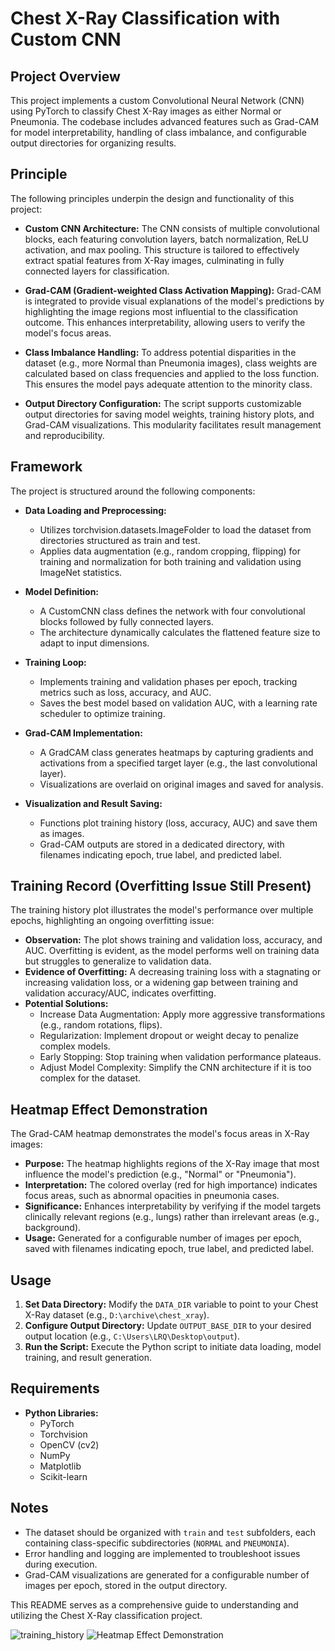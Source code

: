 # Chest X-Ray Classification with Custom CNN

## Project Overview

This project implements a custom Convolutional Neural Network (CNN) using PyTorch to classify Chest X-Ray images as either Normal or Pneumonia. The codebase includes advanced features such as Grad-CAM for model interpretability, handling of class imbalance, and configurable output directories for organizing results.

## Principle

The following principles underpin the design and functionality of this project:

- **Custom CNN Architecture:** The CNN consists of multiple convolutional blocks, each featuring convolution layers, batch normalization, ReLU activation, and max pooling. This structure is tailored to effectively extract spatial features from X-Ray images, culminating in fully connected layers for classification.

- **Grad-CAM (Gradient-weighted Class Activation Mapping):** Grad-CAM is integrated to provide visual explanations of the model's predictions by highlighting the image regions most influential to the classification outcome. This enhances interpretability, allowing users to verify the model's focus areas.

- **Class Imbalance Handling:** To address potential disparities in the dataset (e.g., more Normal than Pneumonia images), class weights are calculated based on class frequencies and applied to the loss function. This ensures the model pays adequate attention to the minority class.

- **Output Directory Configuration:** The script supports customizable output directories for saving model weights, training history plots, and Grad-CAM visualizations. This modularity facilitates result management and reproducibility.

## Framework

The project is structured around the following components:

- **Data Loading and Preprocessing:**
    * Utilizes torchvision.datasets.ImageFolder to load the dataset from directories structured as train and test.
    * Applies data augmentation (e.g., random cropping, flipping) for training and normalization for both training and validation using ImageNet statistics.

- **Model Definition:**
    * A CustomCNN class defines the network with four convolutional blocks followed by fully connected layers.
    * The architecture dynamically calculates the flattened feature size to adapt to input dimensions.

- **Training Loop:**
    * Implements training and validation phases per epoch, tracking metrics such as loss, accuracy, and AUC.
    * Saves the best model based on validation AUC, with a learning rate scheduler to optimize training.

- **Grad-CAM Implementation:**
    * A GradCAM class generates heatmaps by capturing gradients and activations from a specified target layer (e.g., the last convolutional layer).
    * Visualizations are overlaid on original images and saved for analysis.

- **Visualization and Result Saving:**
    * Functions plot training history (loss, accuracy, AUC) and save them as images.
    * Grad-CAM outputs are stored in a dedicated directory, with filenames indicating epoch, true label, and predicted label.

## Training Record (Overfitting Issue Still Present)

The training history plot illustrates the model's performance over multiple epochs, highlighting an ongoing overfitting issue:

- **Observation:** The plot shows training and validation loss, accuracy, and AUC. Overfitting is evident, as the model performs well on training data but struggles to generalize to validation data.
- **Evidence of Overfitting:** A decreasing training loss with a stagnating or increasing validation loss, or a widening gap between training and validation accuracy/AUC, indicates overfitting.
- **Potential Solutions:**
    * Increase Data Augmentation: Apply more aggressive transformations (e.g., random rotations, flips).
    * Regularization: Implement dropout or weight decay to penalize complex models.
    * Early Stopping: Stop training when validation performance plateaus.
    * Adjust Model Complexity: Simplify the CNN architecture if it is too complex for the dataset.

## Heatmap Effect Demonstration

The Grad-CAM heatmap demonstrates the model's focus areas in X-Ray images:

- **Purpose:** The heatmap highlights regions of the X-Ray image that most influence the model's prediction (e.g., "Normal" or "Pneumonia").
- **Interpretation:** The colored overlay (red for high importance) indicates focus areas, such as abnormal opacities in pneumonia cases.
- **Significance:** Enhances interpretability by verifying if the model targets clinically relevant regions (e.g., lungs) rather than irrelevant areas (e.g., background).
- **Usage:** Generated for a configurable number of images per epoch, saved with filenames indicating epoch, true label, and predicted label.

## Usage

1.  **Set Data Directory:** Modify the `DATA_DIR` variable to point to your Chest X-Ray dataset (e.g., `D:\archive\chest_xray`).
2.  **Configure Output Directory:** Update `OUTPUT_BASE_DIR` to your desired output location (e.g., `C:\Users\LRQ\Desktop\output`).
3.  **Run the Script:** Execute the Python script to initiate data loading, model training, and result generation.

## Requirements

-   **Python Libraries:**
    * PyTorch
    * Torchvision
    * OpenCV (cv2)
    * NumPy
    * Matplotlib
    * Scikit-learn

## Notes

-   The dataset should be organized with `train` and `test` subfolders, each containing class-specific subdirectories (`NORMAL` and `PNEUMONIA`).
-   Error handling and logging are implemented to troubleshoot issues during execution.
-   Grad-CAM visualizations are generated for a configurable number of images per epoch, stored in the output directory.

This README serves as a comprehensive guide to understanding and utilizing the Chest X-Ray classification project.

![training_history](https://github.com/user-attachments/assets/8cb3276a-5054-492b-a93f-9b5af50284ff)
![Heatmap Effect Demonstration](https://github.com/user-attachments/assets/4f103722-188f-4025-9a30-4fea2c4962fb)
